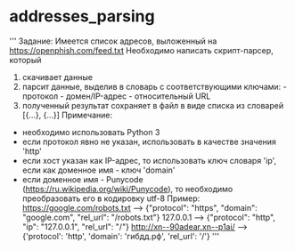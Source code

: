 # addresses_parsing

'''
Задание:
Имеется список адресов, выложенный на https://openphish.com/feed.txt
Необходимо написать скрипт-парсер, который
1) скачивает данные
2) парсит данные, выделив в словарь с соответствующими ключами:
               - протокол 
               - домен/IP-адрес
               - относительный URL
3) полученный результат сохраняет в файл в виде списка из словарей
               [{...}, {...}]
Примечание:
- необходимо использовать Python 3
- если протокол явно не указан, использовать в качестве значения 'http'
- если хост указан как IP-адрес, то использовать ключ словаря 'ip', если как доменное имя - ключ 'domain'
- если доменное имя - Punycode (https://ru.wikipedia.org/wiki/Punycode), то необходимо преобразовать его в кодировку utf-8
Пример:
               https://google.com/robots.txt --> {"protocol": "https", "domain": "google.com", "rel_url": "/robots.txt"}
               127.0.0.1 --> {"protocol": "http", "ip": "127.0.0.1", "rel_url": "/"}
               http://xn--90adear.xn--p1ai/ --> {'protocol': 'http', 'domain': 'гибдд.рф', 'rel_url': '/'}
'''

